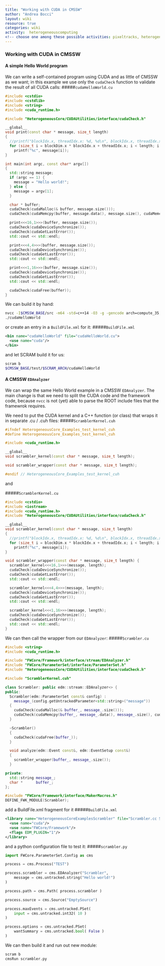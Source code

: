 ```yaml
---
title: "Working with CUDA in CMSSW"
author: "Andrea Bocci"
layout: wiki
resource: true
categories: wiki
activity:  heterogeneouscomputing
<!-- choose one among these possible activities: pixeltracks, heterogeneouscomputing, ml -->
---
```

### Working with CUDA in CMSSW

#### A simple Hello World program

We can write a self-contained program using CUDA and as little of CMSSW as we want; in this example we 
use only the `cudaCheck` function to validate the result of all CUDA calls:
#####`cudaHelloWorld.cu`
```c++
#include <cstdio>
#include <cstdlib>
#include <string>
#include <cuda_runtime.h>

#include "HeterogeneousCore/CUDAUtilities/interface/cudaCheck.h"

__global__
void print(const char * message, size_t length)
{
  //printf("blockIdx.x, threadIdx.x: %d, %d\n", blockIdx.x, threadIdx.x);
  for (size_t i = blockDim.x * blockIdx.x + threadIdx.x; i < length; i += blockDim.x * gridDim.x)
    printf("%c", message[i]);
}

int main(int argc, const char* argv[])
{
  std::string message;
  if (argc == 1) {
    message = "Hello world!";
  } else {
    message = argv[1];
  }

  char * buffer;
  cudaCheck(cudaMalloc(& buffer, message.size()));
  cudaCheck(cudaMemcpy(buffer, message.data(), message.size(), cudaMemcpyDefault));

  print<<<16,1>>>(buffer, message.size());
  cudaCheck(cudaDeviceSynchronize());
  cudaCheck(cudaGetLastError());
  std::cout << std::endl;

  print<<<4,4>>>(buffer, message.size());
  cudaCheck(cudaDeviceSynchronize());
  cudaCheck(cudaGetLastError());
  std::cout << std::endl;

  print<<<1,16>>>(buffer, message.size());
  cudaCheck(cudaDeviceSynchronize());
  cudaCheck(cudaGetLastError());
  std::cout << std::endl;

  cudaCheck(cudaFree(buffer));
}
```

We can build it by hand:
```bash
nvcc -I$CMSSW_BASE/src -m64 -std=c++14 -O3 -g -gencode arch=compute_35,code=sm_35 cudaHelloWorld.cu -o cudaHelloWorld
./cudaHelloWorld
```
or create an entry in a `BuildFile.xml` for it:
#####`BuildFile.xml`
```xml
<bin name="cudaHelloWorld" file="cudaHelloWorld.cu">
  <use name="cuda"/>
</bin>
```
and let SCRAM build it for us:
```bash
scram b
$CMSSW_BASE/test/$SCRAM_ARCH/cudaHelloWorld
```

#### A CMSSW `EDAnalyzer`

We can wrap the same Hello World example in a CMSSW `EDAnalyzer`.
The main change is that we need to split the CUDA code and the framework code, because `nvcc` is not (yet) able to
parse the ROOT include files that the framewrok requires.

We need to put the CUDA kernel and a C++ function (or class) that wraps it in separate .cu / .cuh files:
#####`ScramblerKernel.cuh`
```c++
#ifndef HeterogeneousCore_Examples_test_kernel_cuh
#define HeterogeneousCore_Examples_test_kernel_cuh

#include <cuda_runtime.h>

__global__
void scrambler_kernel(const char * message, size_t length);

void scrambler_wrapper(const char * message, size_t length);

#endif // HeterogeneousCore_Examples_test_kernel_cuh
```

and

#####`ScramblerKernel.cu`
```c++
#include <cstdio>
#include <iostream>
#include <cuda_runtime.h>
#include "HeterogeneousCore/CUDAUtilities/interface/cudaCheck.h"

__global__
void scrambler_kernel(const char * message, size_t length)
{
  //printf("blockIdx.x, threadIdx.x: %d, %d\n", blockIdx.x, threadIdx.x);
  for (size_t i = blockDim.x * blockIdx.x + threadIdx.x; i < length; i += blockDim.x * gridDim.x)
    printf("%c", message[i]);
}

void scrambler_wrapper(const char * message, size_t length) {
  scrambler_kernel<<<16,1>>>(message, length);
  cudaCheck(cudaDeviceSynchronize());
  cudaCheck(cudaGetLastError());
  std::cout << std::endl;

  scrambler_kernel<<<4,4>>>(message, length);
  cudaCheck(cudaDeviceSynchronize());
  cudaCheck(cudaGetLastError());
  std::cout << std::endl;

  scrambler_kernel<<<1,16>>>(message, length);
  cudaCheck(cudaDeviceSynchronize());
  cudaCheck(cudaGetLastError());
  std::cout << std::endl;
}
```

We can then call the wrapper from our `EDAnalyzer`:
#####`Scrambler.cu`
```c++
#include <string>
#include <cuda_runtime.h>

#include "FWCore/Framework/interface/stream/EDAnalyzer.h"
#include "FWCore/ParameterSet/interface/ParameterSet.h"
#include "HeterogeneousCore/CUDAUtilities/interface/cudaCheck.h"

#include "ScramblerKernel.cuh"

class Scrambler: public edm::stream::EDAnalyzer<> {
public:
  Scrambler(edm::ParameterSet const& config) :
    message_(config.getUntrackedParameter<std::string>("message"))
  {
    cudaCheck(cudaMalloc(& buffer_, message_.size()));
    cudaCheck(cudaMemcpy(buffer_, message_.data(), message_.size(), cudaMemcpyDefault));
  }

  ~Scrambler()
  {
    cudaCheck(cudaFree(buffer_));
  }

  void analyze(edm::Event const&, edm::EventSetup const&)
  {
    scrambler_wrapper(buffer_, message_.size());
  }

private:
  std::string message_;
  char *      buffer_;
};

#include "FWCore/Framework/interface/MakerMacros.h"
DEFINE_FWK_MODULE(Scrambler);
```

add a BuildFile.xml fragment for it
#####`BuildFile.xml`
```xml
<library name="HeterogeneousCoreExamplesScrambler" file="Scrambler.cc ScramblerKernel.cu">
  <use name="cuda"/>
  <use name="FWCore/Framework"/>
  <flags EDM_PLUGIN="1"/>
</library>
```

and a python configuration file to test it:
#####`scrambler.py`
```python
import FWCore.ParameterSet.Config as cms

process = cms.Process("TEST")

process.scrambler = cms.EDAnalyzer("Scrambler",
    message = cms.untracked.string("Hello world!")
)

process.path = cms.Path( process.scrambler )

process.source = cms.Source("EmptySource")

process.maxEvents = cms.untracked.PSet(
    input = cms.untracked.int32( 10 )
)

process.options = cms.untracked.PSet(
    wantSummary = cms.untracked.bool( False )
)
```

We can then build it and run out new module:
```bash
scram b
cmsRun scrambler.py
```

